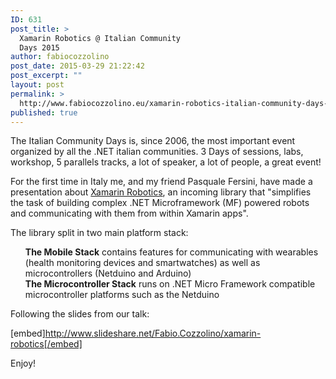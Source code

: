 ```yaml
---
ID: 631
post_title: >
  Xamarin Robotics @ Italian Community
  Days 2015
author: fabiocozzolino
post_date: 2015-03-29 21:22:42
post_excerpt: ""
layout: post
permalink: >
  http://www.fabiocozzolino.eu/xamarin-robotics-italian-community-days-2015/
published: true
---
```

The Italian Community Days is, since 2006, the most important event organized by all the .NET italian communities. 3 Days of sessions, labs, workshop, 5 parallels tracks, a lot of speaker, a lot of people, a great event!

For the first time in Italy me, and my friend Pasquale Fersini, have made a presentation about <a href="https://github.com/xamarin/Monkey.Robotics" target="_blank">Xamarin Robotics</a>, an incoming library that "simplifies the task of building complex .NET Microframework (MF) powered robots and communicating with them from within Xamarin apps".

The library split in two main platform stack:
<ul class="task-list">
 	<li><strong>The Mobile Stack</strong> contains features for communicating with wearables (health monitoring devices and smartwatches) as well as microcontrollers (Netduino and Arduino)</li>
 	<li><strong>The Microcontroller Stack</strong> runs on .NET Micro Framework compatible microcontroller platforms such as the Netduino</li>
</ul>
Following the slides from our talk:

[embed]http://www.slideshare.net/Fabio.Cozzolino/xamarin-robotics[/embed]

Enjoy!